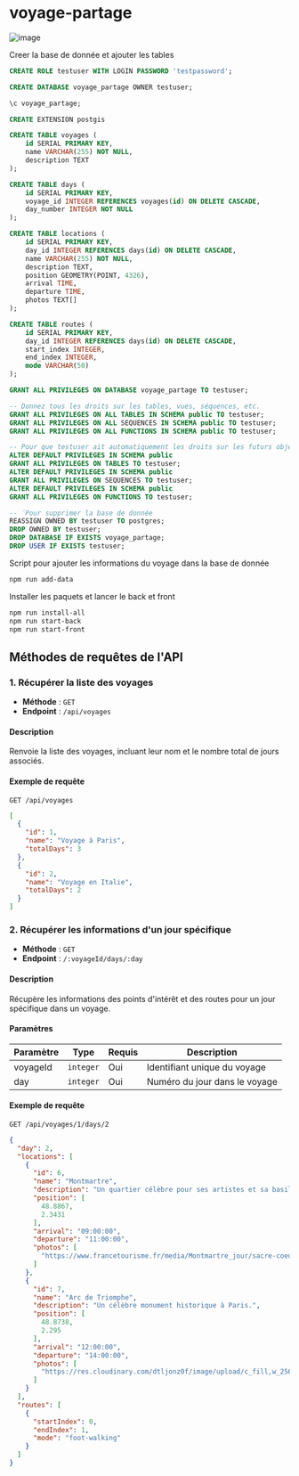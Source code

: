 # voyage-partage
![image](https://github.com/user-attachments/assets/4432906f-e5a2-476f-9351-5f81932ef14e)

Creer la base de donnée et ajouter les tables
```sql
CREATE ROLE testuser WITH LOGIN PASSWORD 'testpassword';

CREATE DATABASE voyage_partage OWNER testuser;

\c voyage_partage;

CREATE EXTENSION postgis

CREATE TABLE voyages (
    id SERIAL PRIMARY KEY,
    name VARCHAR(255) NOT NULL,
    description TEXT
);

CREATE TABLE days (
    id SERIAL PRIMARY KEY,
    voyage_id INTEGER REFERENCES voyages(id) ON DELETE CASCADE,
    day_number INTEGER NOT NULL
);

CREATE TABLE locations (
    id SERIAL PRIMARY KEY,
    day_id INTEGER REFERENCES days(id) ON DELETE CASCADE,
    name VARCHAR(255) NOT NULL,
    description TEXT,
    position GEOMETRY(POINT, 4326),
    arrival TIME,
    departure TIME,
    photos TEXT[]
);

CREATE TABLE routes (
    id SERIAL PRIMARY KEY,
    day_id INTEGER REFERENCES days(id) ON DELETE CASCADE,
    start_index INTEGER,
    end_index INTEGER,
    mode VARCHAR(50)
);

GRANT ALL PRIVILEGES ON DATABASE voyage_partage TO testuser;

-- Donnez tous les droits sur les tables, vues, séquences, etc.
GRANT ALL PRIVILEGES ON ALL TABLES IN SCHEMA public TO testuser;
GRANT ALL PRIVILEGES ON ALL SEQUENCES IN SCHEMA public TO testuser;
GRANT ALL PRIVILEGES ON ALL FUNCTIONS IN SCHEMA public TO testuser;

-- Pour que testuser ait automatiquement les droits sur les futurs objets
ALTER DEFAULT PRIVILEGES IN SCHEMA public
GRANT ALL PRIVILEGES ON TABLES TO testuser;
ALTER DEFAULT PRIVILEGES IN SCHEMA public
GRANT ALL PRIVILEGES ON SEQUENCES TO testuser;
ALTER DEFAULT PRIVILEGES IN SCHEMA public
GRANT ALL PRIVILEGES ON FUNCTIONS TO testuser;

-- ¨Pour supprimer la base de donnée
REASSIGN OWNED BY testuser TO postgres;
DROP OWNED BY testuser;
DROP DATABASE IF EXISTS voyage_partage;
DROP USER IF EXISTS testuser;
```

Script pour ajouter les informations du voyage dans la base de donnée

```bash
npm run add-data
```

Installer les paquets et lancer le back et front
```bash
npm run install-all
npm run start-back
npm run start-front
```


## **Méthodes de requêtes de l'API**

### **1. Récupérer la liste des voyages**
- **Méthode** : `GET`
- **Endpoint** : `/api/voyages`

#### **Description**
Renvoie la liste des voyages, incluant leur nom et le nombre total de jours associés.

#### **Exemple de requête**
```
GET /api/voyages
```
```json
[
  {
    "id": 1,
    "name": "Voyage à Paris",
    "totalDays": 3
  },
  {
    "id": 2,
    "name": "Voyage en Italie",
    "totalDays": 2
  }
]
```

### **2. Récupérer les informations d'un jour spécifique**
- **Méthode** : `GET`
- **Endpoint** : `/:voyageId/days/:day`
  
#### **Description**
Récupère les informations des points d'intérêt et des routes pour un jour spécifique dans un voyage.

#### **Paramètres**
| Paramètre   | Type      | Requis | Description                             |
|-------------|-----------|--------|-----------------------------------------|
| voyageId    | `integer` | Oui    | Identifiant unique du voyage            |
| day         | `integer` | Oui    | Numéro du jour dans le voyage           |

#### **Exemple de requête**
```
GET /api/voyages/1/days/2
```
```json
{
  "day": 2,
  "locations": [
    {
      "id": 6,
      "name": "Montmartre",
      "description": "Un quartier célèbre pour ses artistes et sa basilique.",
      "position": [
        48.8867,
        2.3431
      ],
      "arrival": "09:00:00",
      "departure": "11:00:00",
      "photos": [
        "https://www.francetourisme.fr/media/Montmartre_jour/sacre-coeur-jour-escaliers.jpg"
      ]
    },
    {
      "id": 7,
      "name": "Arc de Triomphe",
      "description": "Un célèbre monument historique à Paris.",
      "position": [
        48.8738,
        2.295
      ],
      "arrival": "12:00:00",
      "departure": "14:00:00",
      "photos": [
        "https://res.cloudinary.com/dtljonz0f/image/upload/c_fill,w_256,h_256,g_auto/f_auto/q_auto/v1/gc-v1/paris/Sans%20titre%20(37)?_a=BAVARSAP0g"
      ]
    }
  ],
  "routes": [
    {
      "startIndex": 0,
      "endIndex": 1,
      "mode": "foot-walking"
    }
  ]
}
```
